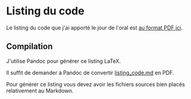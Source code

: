 # Listing du code

Le listing du code que j'ai apporté le jour de l'oral est
[au format PDF ici](listing_code.pdf).

## Compilation

J'utilise Pandoc pour générer ce listing LaTeX.

Il suffit de demander à Pandoc de convertir [listing_code.md](listing_code.md)
en PDF.

Pour générer ce listing vous devez avoir les fichiers sources bien placés
relativement au Markdown.

